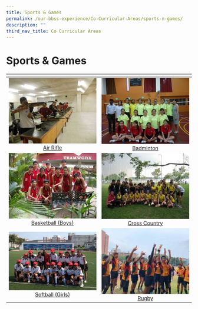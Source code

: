 ```yaml
---
title: Sports & Games
permalink: /our-bbss-experience/Co-Curricular-Areas/sports-n-games/
description: ""
third_nav_title: Co Curricular Areas
---
```

# Sports & Games

<table>
<thead>
  <tr>
    <th style="width: 305px"></th>
    <th style="width: 305px"></th>
  </tr>
</thead>
<tbody>
  <tr>
    <td style="text-align: center;"><a href="/sports-and-games/air-rifle/"> <img src="/images/Our%20BBSS%20Experience/Cca/Sports%20&%20Games/DSCN2735.jpg"></a><a href="/sports-and-games/air-rifle/">Air Rifle</a></td>
    <td style="text-align: center;"><a href="/sports-and-games/badminton/"> <img src="/images/Our%20BBSS%20Experience/Cca/Sports%20&%20Games/P1040202.jpg"></a><a href="/sports-and-games/badminton/">Badminton</a></td>
  </tr>
  <tr>
    <td style="text-align: center;"><a href="/sports-and-games/basketball-boys/"> <img src="/images/Our%20BBSS%20Experience/Cca/Sports%20&%20Games/CTeam.jpg"></a><a href="/sports-and-games/basketball-boys/">Basketball (Boys)</a></td>
    <td style="text-align: center;"><a href="/sports-and-games/cross-country/"> <img src="/images/Our%20BBSS%20Experience/Cca/Sports%20&%20Games/2013crosscountryteamgroup.jpg"></a><a href="/sports-and-games/cross-country/">Cross Country</a></td>
  </tr>
  <tr>
    <td style="text-align: center;"><a href="/sports-and-games/softball-girls/"> <img src="/images/Our%20BBSS%20Experience/Cca/Sports%20&%20Games/Softball%20(256x171).jpg"></a><a href="/sports-and-games/softball-girls/">Softball (Girls)</a></td>
    <td style="text-align: center;"><a href="/sports-and-games/rugby/"> <img src="/images/Our%20BBSS%20Experience/Cca/Sports%20&%20Games/file7.jpg"></a><a href="/sports-and-games/rugby/">Rugby</a></td>
  </tr>
</tbody>
</table>